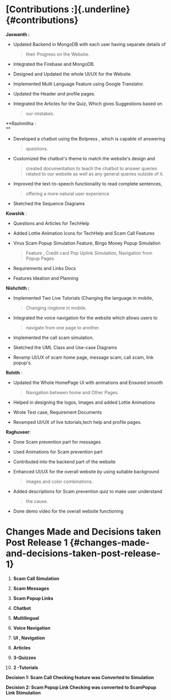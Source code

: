 # **[Contributions :]{.underline}**  {#contributions}

**Jaswanth :**

- Updated Backend in MongoDB with each user having separate details of
  > their Progress on the Website.

- Integrated the Firebase and MongoDB.

- Designed and Updated the whole UI/UX for the Website.

- Implemented Multi Language Feature using Google Translator.

- Updated the Header and profile pages.

- Integrated the Articles for the Quiz, Which gives Suggestions based on
  > our mistakes.

**Rashmitha :  
**

- Developed a chatbot using the Botpress , which is capable of answering
  > questions.

- Customized the chatbot\'s theme to match the website\'s design and
  > created documentation to teach the chatbot to answer queries related
  > to our website as well as any general queries outside of it.

- Improved the text-to-speech functionality to read complete sentences,
  > offering a more natural user experience

- Sketched the Sequence Diagrams

**Kowshik** :

- Questions and Articles for TechHelp

- Added Lottie Animation Icons for TechHelp and Scam Call Features

- Virus Scam Popup Simulation Feature, Bingo Money Popup Simulation
  > Feature , Credit card Pop Uplink Simulation, Navigation from Popup
  > Pages

- Requirements and Links Docs

- Features Ideation and Planning

**Nishchith :**

- Implemented Two Live Tutorials (Changing the language in mobile,
  > Changing ringtone in mobile.

- Integrated the voice navigation for the website which allows users to
  > navigate from one page to another.

- Implemented the call scam simulation.

- Sketched the UML Class and Use-case Diagrams

- Revamp UI/UX of scam home page, message scam, call scam, link popup's.

**Rohith** :

- Updated the Whole HomePage UI with animations and Ensured smooth
  > Navigation between home and Other Pages.

- Helped in designing the logos, Images and added Lottie Animations

- Wrote Test case, Requirement Documents

- Revamped UI/UX of live tutorials,tech help and profile pages.

**Raghuveer**:

- Done Scam prevention part for messages

- Used Animations for Scam prevention part

- Contributed into the backend part of the website

- Enhanced UI/UX for the overall website by using suitable background
  > images and color combinations.

- Added descriptions for Scam prevention quiz to make user understand
  > the cause.

- Done demo video for the overall website functioning

# 

# 

# Changes Made and Decisions taken Post Release 1  {#changes-made-and-decisions-taken-post-release-1}

1)  **Scam Call Simulation**

2)  **Scam Messages**

3)  **Scam Popup Links**

4)  **Chatbot**

5)  **Multilingual**

6)  **Voice Navigation**

7)  **UI , Navigation**

8)  **Articles**

9)  **3-Quizzes**

10) **2 -Tutorials**

**Decision 1: Scam Call Checking feature was Converted to Simulation**

**Decision 2: Scam Popup Link Checking was converted to ScamPopup Link
Stimulation**
